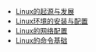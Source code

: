 * [Linux的起源与发展](https://lixiaoxiaolove.github.io/Lixiaoxiao/boke/linux/Linux)
* [Linux环境的安装与配置](https://lixiaoxiaolove.github.io/Lixiaoxiao/boke/linux/VMware)
* [Linux的网络配置](https://lixiaoxiaolove.github.io/Lixiaoxiao/boke/linux/Linux1)
* [Linux的命令基础](https://lixiaoxiaolove.github.io/Lixiaoxiao/boke/linux/Linux2)
